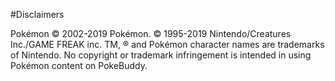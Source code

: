 #Disclaimers

Pokémon © 2002-2019 Pokémon. © 1995-2019 Nintendo/Creatures Inc./GAME FREAK inc. TM, ® and Pokémon character names are trademarks of Nintendo.
No copyright or trademark infringement is intended in using Pokémon content on PokeBuddy.